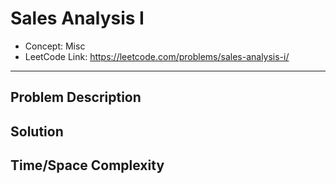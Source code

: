 # Sales Analysis I

- Concept: Misc
- LeetCode Link: https://leetcode.com/problems/sales-analysis-i/

---

## Problem Description

## Solution

## Time/Space Complexity

